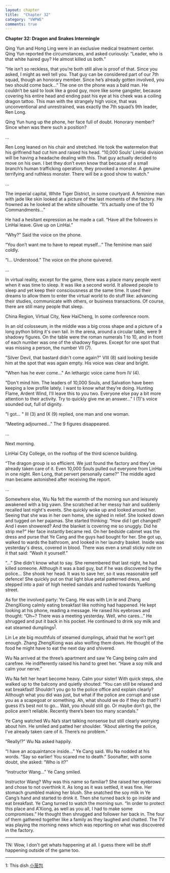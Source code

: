 ```yaml
---
layout: chapter
title:  "Chapter 32"
category: "VWPWE"
comments: true
---
```


**Chapter 32: Dragon and Snakes Intermingle**
 
Qing Yun and Hong Ling were in an exclusive medical treatment center. Qing Yun reported the circumstances, and asked curiously: “Leader, who is that white haired guy? He almost killed us both.”
 
“He isn’t so reckless, that you’re both still alive is proof of that. Since you asked, I might as well tell you. That guy can be considered part of our 7th squad, though an honorary member. Since he’s already gotten involved, you two should come back...” The one on the phone was a bald man. He couldn’t be said to look like a good guy, more like some gangster, because covering his entire head and ending past his eye at his cheek was a coiling dragon tattoo. This man with the strangely high voice, that was unconventional and unrestrained, was exactly the 7th squad’s 9th leader, Ren Long.
 
Qing Yun hung up the phone, her face full of doubt. Honorary member? Since when was there such a position?
 
...
 
Ren Long leaned on his chair and stretched. He took the watermelon that his girlfriend had cut him and raised his head. “10,000 Souls’ LinHai division will be having a headache dealing with this. That guy actually decided to move on his own. I bet they don’t even know that because of a small branch’s human trafficking operation, they provoked a monster. A genuine terrifying and ruthless monster. There will be a good show to watch.” 
 
...

The imperial capital, White Tiger District, in some courtyard. A feminine man with jade like skin looked at a picture of the last moments of the factory. He frowned as he looked at the white silhouette. “It’s actually one of the 10 Commandments...”
 
He had a hesitant expression as he made a call. “Have all the followers in LinHai leave. Give up on LinHai.”
 
“Why?” Said the voice on the phone.
 
“You don’t want me to have to repeat myself...” The feminine man said coldly.
 
“I... Understood.” The voice on the phone quivered.
 
...
 
In virtual reality, except for the game, there was a place many people went when it was time to sleep. It was like a second world. It allowed people to sleep and yet keep their consciousness at the same time. It used their dreams to allow them to enter the virtual world to do stuff like: advancing their studies, communicate with others, or business transactions. Of course, there are still many people that sleep.
 
China Region, Virtual City, New HaiCheng, In some conference room.
 
In an old colosseum, in the middle was a big cross shape and a picture of a long python biting it's own tail. In the arena, around a circular table, were 9 shadowy figures. On the table were the roman numerals 1 to 10, and in front of each number was one of the shadowy figures. Except for one spot that was missing a person, the number VII (7).
 
"Silver Devil, that bastard didn't come again?" VIII (8) said looking beside him at the spot that was again empty. His voice was clear and bright.
 
"When has he ever come..." An lethargic voice came from IV (4). 
 
"Don't mind him. The leaders of 10,000 Souls, and Salvation have been keeping a low profile lately. I want to know what they're doing. Hunting Flame, Ardent Wind, I'll leave this to you two. Everyone else pay a bit more attention to their activity. Try to quickly give me an answer..." I (1)'s voice sounded out, full of dignity.
 
"I got... " III (3) and IX (9) replied, one man and one woman.
 
“Meeting adjourned...” The 9 figures disappeared.
 
...
 
Next morning.
 
LinHai City College, on the rooftop of the third science building.
 
“The dragon group is so efficient. We just found the factory and they’ve already taken care of it. Even 10,000 Souls pulled out everyone from LinHai in one night. Ren Long, that pervert personally came?” The middle aged man became astonished after receiving the report.
 
...
 
Somewhere else, Wu Na felt the warmth of the morning sun and leisurely awakened with a big yawn. She scratched at her messy hair and suddenly recalled last night's events. She quickly woke up and looked around her. Seeing that she was in her own home, she sighed in relief. She looked down and tugged on her pajamas. She started thinking: “How did I get changed? And I even showered? And the blanket is covering me so snuggly. Did he strip me?” Her face instantly became red. On her bedside cabinet was the dress and purse that Ye Cang and the guys had bought for her. She got up, walked to wards the bathroom, and looked in her laundry basket. Inside was yesterday's dress, covered in blood. There was even a small sticky note on it that said: “Wash it yourself.”
 
“...” She didn’t know what to say. She remembered that last night, he had killed someone. Although it was a bad guy, but if he was discovered by the police... She shook her head. It was to save her, so it was reasonable self defence! She quickly put on that light blue petal patterned dress, and stepped into a pair of high heeled sandals and rushed towards YueRong street.
 
As for the involved party: Ye Cang. He was with Lin le and Zhang ZhengXiong calmly eating breakfast like nothing had happened. He kept looking at his phone, reading a message. He raised his eyebrows and thought: “Oh~? There was a meeting yesterday. Well, who cares...” He shrugged and put it back in his pocket. He continued to drink soy milk and eat steamed dumplings<sup>[1](#footnote1)</sup>.
 
Lin Le ate big mouthfuls of steamed dumplings, afraid that he won’t get enough. Zhang ZhengXiong was also wolfing them down. He thought of the food he might have to eat the next day and shivered.
 
Wu Na arrived at the three’s apartment and saw Ye Cang being calm and carefree. He indifferently raised his hand to greet her. “Have a soy milk and calm your nerve.”
 
Wu Na felt her heart become heavy. Calm your sister! With quick steps, she walked up to the balcony and quietly shouted: “You can still be relaxed and eat breakfast! Shouldn’t you go to the police office and explain clearly? Although what you did was just, but what if the police are corrupt and use you as a scapegoat or something. Ah, what should we do if they do that!? I guess it’s best not to go... Wait, you should still go. Or maybe don’t go, the police aren’t reliable. Recently there’s been too many scandals.”
 
Ye Cang watched Wu Na’s start talking nonsense but still clearly worrying about him. He smiled and patted her shoulder. “About alerting the police, I’ve already taken care of it. There’s no problem.”
 
“Really!?” Wu Na asked happily.
 
“I have an acquaintance inside...” Ye Cang said. Wu Na nodded at his words. “Say so earlier! You scared me to death.” Soonafter, with some doubt, she asked: “Who is it?”
 
“Instructor Wang...” Ye Cang smiled.
 
Instructor Wang?  Why was this name so familiar? She raised her eyebrows and chose to not overthink it. As long as it was settled, it was fine. Her stomach grumbled making her blush. She snatched the soy milk in Ye Cang’s hand and started to drink it. Then she turned back to go inside and eat breakfast. Ye Cang turned to watch the morning sun. “In order to protect this place and A’Xiong, as well as you all, I had to make some compromises.” He thought then shrugged and follower her back in. The four of them gathered together like a family as they laughed and chatted. The TV was playing the morning news which was reporting on what was discovered in the factory.

---

TN: Wow, I don't get whats happening at all. I guess there will be stuff happening outside of the game too.

---

<a name="footnote1">1</a>: This dish <a href="https://www.google.ca/search?q=%E5%B0%8F%E7%AC%BC%E5%8C%85&source=lnms&tbm=isch&sa=X&ved=0ahUKEwjShfuo2ZvUAhVn04MKHSbaB_IQ_AUICigB">小笼包</a>